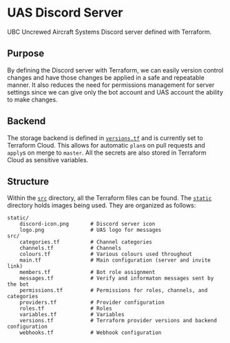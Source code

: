 # UAS Discord Server

UBC Uncrewed Aircraft Systems Discord server defined with Terraform.

## Purpose

By defining the Discord server with Terraform, we can easily version control changes and have those changes be
applied in a safe and repeatable manner. It also reduces the need for permissions management for server settings
since we can give only the bot account and UAS account the ability to make changes.

## Backend

The storage backend is defined in [`versions.tf`](src/versions.tf) and is currently set to Terraform Cloud. This
allows for automatic `plan`s on pull requests and `apply`s on merge to `master`. All the secrets are also stored
in Terraform Cloud as sensitive variables.

## Structure

Within the [`src`](src) directory, all the Terraform files can be found. The [`static`](static) directory holds
images being used. They are organized as follows:

```
static/
    discord-icon.png       # Discord server icon
    logo.png               # UAS logo for messages
src/
    categories.tf          # Channel categories
    channels.tf            # Channels
    colours.tf             # Various colours used throughout
    main.tf                # Main configuration (server and invite link)
    members.tf             # Bot role assignment
    messages.tf            # Verify and informaton messages sent by the bot
    permissions.tf         # Permissions for roles, channels, and categories
    providers.tf           # Provider configuration
    roles.tf               # Roles
    variables.tf           # Variables
    versions.tf            # Terraform provider versions and backend configuration
    webhooks.tf            # Webhook configuration
```